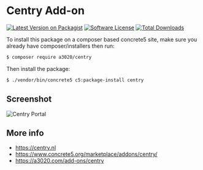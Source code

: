 # Centry Add-on

[![Latest Version on Packagist][ico-version]][link-packagist]
[![Software License][ico-license]](LICENSE.txt)
[![Total Downloads][ico-downloads]][link-downloads]

To install this package on a composer based concrete5 site, make sure you already have composer/installers then run:

```sh
$ composer require a3020/centry
```

Then install the package:

```sh
$ ./vendor/bin/concrete5 c5:package-install centry
```

## Screenshot

![Centry Portal](https://user-images.githubusercontent.com/1431100/32143097-cdb4a1d2-bca4-11e7-9256-b3f28ae3da0c.png)

## More info
- https://centry.nl
- https://www.concrete5.org/marketplace/addons/centry/
- https://a3020.com/add-ons/centry


[ico-version]: https://img.shields.io/packagist/v/a3020/centry.svg?style=flat-square
[ico-license]: https://img.shields.io/badge/license-MIT-brightgreen.svg?style=flat-square
[ico-downloads]: https://img.shields.io/packagist/dt/a3020/centry.svg?style=flat-square

[link-packagist]: https://packagist.org/packages/a3020/centry
[link-downloads]: https://packagist.org/packages/a3020/centry